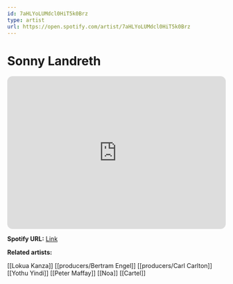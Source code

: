 ```yaml
---
id: 7aHLYoLUMdcl0HiT5k0Brz
type: artist
url: https://open.spotify.com/artist/7aHLYoLUMdcl0HiT5k0Brz
---
```

# Sonny Landreth

<iframe style="border-radius:12px" src="https://open.spotify.com/embed/artist/7aHLYoLUMdcl0HiT5k0Brz" width="100%" height="352" frameBorder="0" allowfullscreen="" allow="autoplay; clipboard-write; encrypted-media; fullscreen; picture-in-picture" loading="lazy"></iframe>

**Spotify URL:** [Link](https://open.spotify.com/artist/7aHLYoLUMdcl0HiT5k0Brz)

**Related artists:**

[[Lokua Kanza]]
[[producers/Bertram Engel]]
[[producers/Carl Carlton]]
[[Yothu Yindi]]
[[Peter Maffay]]
[[Noa]]
[[Cartel]]
